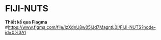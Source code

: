 # FIJI-NUTS
**Thiết kế qua Fiagma**
#https://www.figma.com/file/IzXdnU8w05lJd7MagntL0I/FIJI-NUTS?node-id=0%3A1
